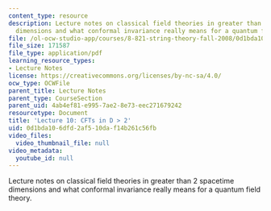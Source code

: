 ```yaml
---
content_type: resource
description: Lecture notes on classical field theories in greater than 2 spacetime
  dimensions and what conformal invariance really means for a quantum field theory.
file: /ol-ocw-studio-app/courses/8-821-string-theory-fall-2008/0d1bda106dfd2af510daf14b261c56fb_lecture10.pdf
file_size: 171587
file_type: application/pdf
learning_resource_types:
- Lecture Notes
license: https://creativecommons.org/licenses/by-nc-sa/4.0/
ocw_type: OCWFile
parent_title: Lecture Notes
parent_type: CourseSection
parent_uid: 4ab4ef81-e995-7ae2-8e73-eec271679242
resourcetype: Document
title: 'Lecture 10: CFTs in D > 2'
uid: 0d1bda10-6dfd-2af5-10da-f14b261c56fb
video_files:
  video_thumbnail_file: null
video_metadata:
  youtube_id: null
---
```

Lecture notes on classical field theories in greater than 2 spacetime dimensions and what conformal invariance really means for a quantum field theory.